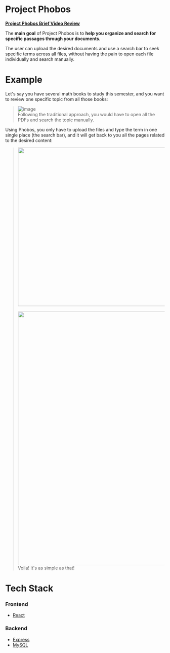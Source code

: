 # Project Phobos

[**Project Phobos Brief Video Review**](https://www.youtube.com/watch?v=d-cIFKLLPqE)

The **main goal** of Project Phobos is to **help you organize and search for specific passages through your documents**. 

The user can upload the desired documents and use a search bar to seek specific terms across all files, without having the pain to open each file individually and search manually.

# Example

Let's say you have several math books to study this semester, and you want to review one specific topic from all those books:
> ![image](https://user-images.githubusercontent.com/50183633/146289893-2ef568eb-d1d4-46c6-bed7-398163e7645a.png) <br>
> Following the traditional approach, you would have to open all the PDFs and search the topic manually.

Using Phobos, you only have to upload the files and type the term in one single place (the search bar), and it will get back to you all the pages related to the desired content:
<!-- > ![image](https://user-images.githubusercontent.com/50183633/146299748-5c3f60f8-a0c5-42ee-8f9e-ca915561e482.png) -->
> <img width="500" src="https://user-images.githubusercontent.com/50183633/146299748-5c3f60f8-a0c5-42ee-8f9e-ca915561e482.png" /> <br><br>
> <img width="800" src="https://user-images.githubusercontent.com/50183633/146294704-52f269b0-7db3-4956-b683-6235d5d4ada5.png" /> <br>
> Voila! It's as simple as that!

# Tech Stack

### Frontend
- [React](https://reactjs.org/)

### Backend
- [Express](https://expressjs.com/)
- [MySQL](https://www.mysql.com/)

